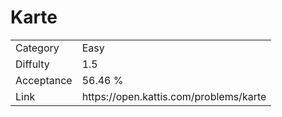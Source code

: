 # Karte

<table>
    <tr>
        <td>Category</td>
        <td>Easy</td>
    </tr>
    <tr>
        <td>Diffulty</td>
        <td>1.5</td>
    </tr>
    <tr>
        <td>Acceptance</td>
        <td>56.46 %</td>
    </tr>
    <tr>
        <td>Link</td>
        <td>https://open.kattis.com/problems/karte</td>
    </tr>
</table>